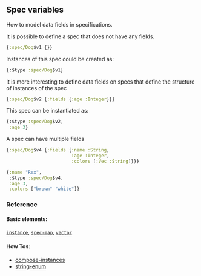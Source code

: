 <!---
  This markdown file was generated. Do not edit.
  -->

## Spec variables

How to model data fields in specifications.

It is possible to define a spec that does not have any fields.

```clojure
{:spec/Dog$v1 {}}
```

Instances of this spec could be created as:

```clojure
{:$type :spec/Dog$v1}
```

It is more interesting to define data fields on specs that define the structure of instances of the spec

```clojure
{:spec/Dog$v2 {:fields {:age :Integer}}}
```

This spec can be instantiated as:

```clojure
{:$type :spec/Dog$v2,
 :age 3}
```

A spec can have multiple fields

```clojure
{:spec/Dog$v4 {:fields {:name :String,
                        :age :Integer,
                        :colors [:Vec :String]}}}
```

```clojure
{:name "Rex",
 :$type :spec/Dog$v4,
 :age 3,
 :colors ["brown" "white"]}
```

### Reference

#### Basic elements:

[`instance`](../halite_basic-syntax-reference.md#instance), [`spec-map`](../../halite_spec-syntax-reference.md), [`vector`](../halite_basic-syntax-reference.md#vector)

#### How Tos:

* [compose-instances](../how-to/halite_compose-instances.md)
* [string-enum](../how-to/halite_string-enum.md)


